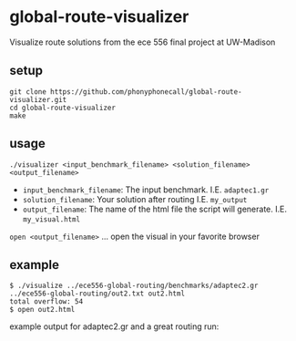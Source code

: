 # global-route-visualizer
Visualize route solutions from the ece 556 final project at UW-Madison

## setup
```
git clone https://github.com/phonyphonecall/global-route-visualizer.git
cd global-route-visualizer
make
```
## usage
`./visualizer <input_benchmark_filename> <solution_filename> <output_filename>`
 - `input_benchmark_filename`: The input benchmark. I.E. `adaptec1.gr`
 - `solution_filename`: Your solution after routing I.E. `my_output`
 - `output_filename`: The name of the html file the script will generate. I.E. `my_visual.html`

`open <output_filename>` ... open the visual in your favorite browser

## example
```
$ ./visualize ../ece556-global-routing/benchmarks/adaptec2.gr ../ece556-global-routing/out2.txt out2.html
total overflow: 54
$ open out2.html
```
example output for adaptec2.gr and a great routing run:


